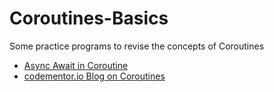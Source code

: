 # Coroutines-Basics
Some practice programs to revise the concepts of Coroutines

 - [Async Await in Coroutine](ASYNC_AWAIT.md)
 - [codementor.io Blog on Coroutines](https://www.codementor.io/blog/kotlin-coroutines-6n53p8cbn1)